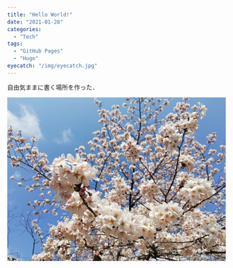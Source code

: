 ```yaml
---
title: "Hello World!"
date: "2021-01-28"
categories:
  - "Tech"
tags:
  - "GitHub Pages"
  - "Hugo"
eyecatch: "/img/eyecatch.jpg"
---
```


自由気ままに書く場所を作った．

![sakura](sakura.jpg)